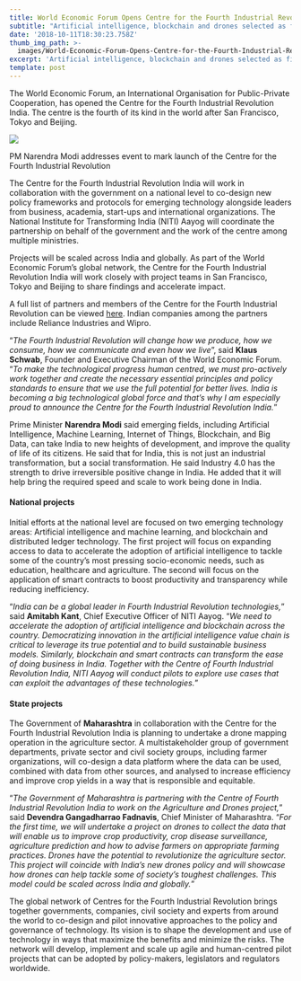 ```yaml
---
title: World Economic Forum Opens Centre for the Fourth Industrial Revolution India
subtitle: "Artificial intelligence, blockchain and drones selected as first project\_areas"
date: '2018-10-11T18:30:23.758Z'
thumb_img_path: >-
  images/World-Economic-Forum-Opens-Centre-for-the-Fourth-Industrial-Revolution-India/1*kwr2L_3y5kklTlAegkvkqQ.png
excerpt: 'Artificial intelligence, blockchain and drones selected as first project areas'
template: post
---
```

The World Economic Forum, an International Organisation for Public-Private Cooperation, has opened the Centre for the Fourth Industrial Revolution India. The centre is the fourth of its kind in the world after San Francisco, Tokyo and Beijing.

![](/images/World-Economic-Forum-Opens-Centre-for-the-Fourth-Industrial-Revolution-India/1*kwr2L_3y5kklTlAegkvkqQ.png)

<figcaption>PM Narendra Modi addresses event to mark launch of the Centre for the Fourth Industrial Revolution</figcaption>

The Centre for the Fourth Industrial Revolution India will work in collaboration with the government on a national level to co-design new policy frameworks and protocols for emerging technology alongside leaders from business, academia, start-ups and international organizations. The National Institute for Transforming India (NITI) Aayog will coordinate the partnership on behalf of the government and the work of the centre among multiple ministries.

Projects will be scaled across India and globally. As part of the World Economic Forum’s global network, the Centre for the Fourth Industrial Revolution India will work closely with project teams in San Francisco, Tokyo and Beijing to share findings and accelerate impact.

A full list of partners and members of the Centre for the Fourth Industrial Revolution can be viewed [here](https://www.weforum.org/centre-for-the-fourth-industrial-revolution/home). Indian companies among the partners include Reliance Industries and Wipro.

“*The Fourth Industrial Revolution will change how we produce, how we consume, how we communicate and even how we live*”, said **Klaus Schwab**, Founder and Executive Chairman of the World Economic Forum. “*To make the technological progress human centred, we must pro-actively work together and create the necessary essential principles and policy standards to ensure that we use the full potential for better lives. India is becoming a big technological global force and that’s why I am especially proud to announce the Centre for the Fourth Industrial Revolution India.*”

Prime Minister **Narendra Modi** said emerging fields, including Artificial Intelligence, Machine Learning, Internet of Things, Blockchain, and Big Data, can take India to new heights of development, and improve the quality of life of its citizens. He said that for India, this is not just an industrial transformation, but a social transformation. He said Industry 4.0 has the strength to drive irreversible positive change in India. He added that it will help bring the required speed and scale to work being done in India.

#### National projects

Initial efforts at the national level are focused on two emerging technology areas: Artificial intelligence and machine learning, and blockchain and distributed ledger technology. The first project will focus on expanding access to data to accelerate the adoption of artificial intelligence to tackle some of the country’s most pressing socio-economic needs, such as education, healthcare and agriculture. The second will focus on the application of smart contracts to boost productivity and transparency while reducing inefficiency.

“*India can be a global leader in Fourth Industrial Revolution technologies,*” said **Amitabh Kant**, Chief Executive Officer of NITI Aayog. “*We need to accelerate the adoption of artificial intelligence and blockchain across the country. Democratizing innovation in the artificial intelligence value chain is critical to leverage its true potential and to build sustainable business models. Similarly, blockchain and smart contracts can transform the ease of doing business in India. Together with the Centre of Fourth Industrial Revolution India, NITI Aayog will conduct pilots to explore use cases that can exploit the advantages of these technologies.*”

#### State projects

The Government of **Maharashtra** in collaboration with the Centre for the Fourth Industrial Revolution India is planning to undertake a drone mapping operation in the agriculture sector. A multistakeholder group of government departments, private sector and civil society groups, including farmer organizations, will co-design a data platform where the data can be used, combined with data from other sources, and analysed to increase efficiency and improve crop yields in a way that is responsible and equitable.

“*The Government of Maharashtra is partnering with the Centre of Fourth Industrial Revolution India to work on the Agriculture and Drones project,*” said **Devendra Gangadharrao Fadnavis**, Chief Minister of Maharashtra. “*For the first time, we will undertake a project on drones to collect the data that will enable us to improve crop productivity, crop disease surveillance, agriculture prediction and how to advise farmers on appropriate farming practices. Drones have the potential to revolutionize the agriculture sector. This project will coincide with India’s new drones policy and will showcase how drones can help tackle some of society’s toughest challenges. This model could be scaled across India and globally.*”

The global network of Centres for the Fourth Industrial Revolution brings together governments, companies, civil society and experts from around the world to co-design and pilot innovative approaches to the policy and governance of technology. Its vision is to shape the development and use of technology in ways that maximize the benefits and minimize the risks. The network will develop, implement and scale up agile and human-centred pilot projects that can be adopted by policy-makers, legislators and regulators worldwide.
